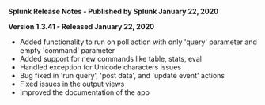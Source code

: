**Splunk Release Notes - Published by Splunk January 22, 2020**


**Version 1.3.41 - Released January 22, 2020**

* Added functionality to run on poll action with only 'query' parameter and empty 'command' parameter
* Added support for new commands like table, stats, eval
* Handled exception for Unicode characters issues
* Bug fixed in 'run query', 'post data', and 'update event' actions
* Fixed issues in the output views
* Improved the documentation of the app
